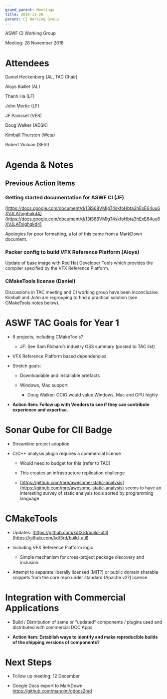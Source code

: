 ```yaml
---
grand_parent: Meetings
title: 2018-11-28
parent: CI Working Group
---
```

ASWF CI Working Group

Meeting:   28 November 2018

# Attendees

Daniel Heckenberg (AL, TAC Chair)

Aloys Baillet (AL)

Thanh Ha (LF)

John Mertic (LF)

JF Panisset (VES)

Doug Walker (ADSK)

Kimball Thurston (Weta)

Robert Vinluan (SESI)

# Agenda & Notes

## Previous Action Items

### Getting started documentation for ASWF CI (JF)

[https://docs.google.com/document/d/13iS68VMIgT4skfoHbta3hExE64uu6XVJLATxighqkd4](https://docs.google.com/document/d/13iS68VMIgT4skfoHbta3hExE64uu6XVJLATxighqkd4)

Apologies for poor formatting, a lot of this came from a MarkDown document.

### Packer config to build VFX Reference Platform (Aloys)

Update of base image with Red Hat Developer Tools which provides the compiler specified by the VFX Reference Platform.

### CMakeTools license (Daniel)

Discussions in TAC meeting and CI working group have been inconclusive.  Kimball and John are regrouping to find a practical solution (see CMakeTools notes below).

# ASWF TAC Goals for Year 1

* 6 projects, including CMakeTools?

    * JF: See Sam Richard’s industry OSS summary (posted to TAC list)

* VFX Reference Platform based dependencies

* Stretch goals:  

    * Downloadable and installable artefacts

    * Windows, Mac support

        * Doug Walker: OCIO would value Windows, Mac and GPU highly

* **Action Item: Follow up with Vendors to see if they can contribute experience and expertise.**

# Sonar Qube for CII Badge

* Streamline project adoption

* C/C++ analysis plugin requires a commercial license

    * Would need to budget for this (refer to TAC)

    * This creates an infrastructure replication challenge

    * [https://github.com/mre/awesome-static-analysis](https://github.com/mre/awesome-static-analysis) seems to have an interesting survey of static analysis tools sorted by programming language

# CMakeTools

* Updates:   [https://github.com/kdt3rd/build-util](https://github.com/kdt3rd/build-util)

* Including VFX Reference Platform logic

    * Simple mechanism for cross-project package discovery and inclusion

* Attempt to separate liberally licensed (MIT?) or public domain sharable snippets from the core repo under standard (Apache v2?) license

# Integration with Commercial Applications

* Build / Distribution of same or "updated" components / plugins used and distributed with commercial DCC Apps

* **Action Item: Establish ways to identify and make reproducible builds of the shipping versions of components?**

# Next Steps

* Follow up meeting: 12 December

* Google Docs export to MarkDown: https://github.com/mangini/gdocs2md

